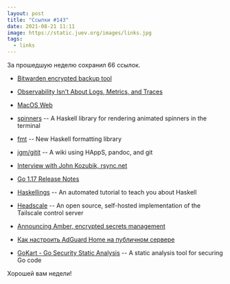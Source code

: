 ```yaml
---
layout: post
title: "Ссылки #143"
date: 2021-08-21 11:11
image: https://static.juev.org/images/links.jpg
tags:
  - links
---
```

За прошедшую неделю сохранил 66 ссылок.

* [Bitwarden encrypted backup tool](https://www.snoyman.com/blog/2021/08/bitwarden-encrypted-backup-tool/)

* [Observability Isn't About Logs, Metrics, and Traces](https://www.akitasoftware.com/blog-posts/observability-isnt-about-logs-metrics-and-traces)

* [MacOS Web](https://macos.now.sh/)

* [spinners](https://github.com/patrickt/spinners) -- A Haskell library for rendering animated spinners in the terminal

* [fmt](https://github.com/cdornan/fmt) -- New Haskell formatting library

* [jgm/gitit](https://github.com/jgm/gitit) -- A wiki using HAppS, pandoc, and git

* [Interview with John Kozubik, rsync.net](https://console.dev/interviews/rsync-john-kozubik/)

* [Go 1.17 Release Notes](https://golang.org/doc/go1.17)

* [Haskellings](https://github.com/MondayMorningHaskell/haskellings) -- An automated tutorial to teach you about Haskell

* [Headscale](https://github.com/juanfont/headscale) -- An open source, self-hosted implementation of the Tailscale control server

* [Announcing Amber, encrypted secrets management](https://www.fpcomplete.com/blog/announcing-amber-ci-secret-tool/)

* [Как настроить AdGuard Home на публичном сервере](https://adguard.com/ru/blog/adguard-home-on-public-server.html)

* [GoKart - Go Security Static Analysis](https://github.com/praetorian-inc/gokart) -- A static analysis tool for securing Go code

Хорошей вам недели!
